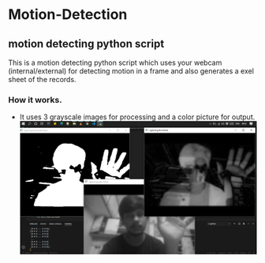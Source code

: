 # Motion-Detection
motion detecting python script 
----
This is a motion detecting python script which uses your webcam (internal/external) for detecting motion in a frame and also generates a exel sheet of the records.

### How it works.
* It uses 3 grayscale images for processing and a color picture for output.
![alt text](https://github.com/Rishikesh-12/Motion-Detection/blob/master/sampleFrames.png)
